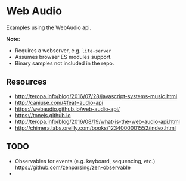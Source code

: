 # Web Audio

Examples using the WebAudio api.

**Note:**
- Requires a webserver, e.g. `lite-server`
- Assumes browser ES modules support.
- Binary samples not included in the repo.

## Resources

- http://teropa.info/blog/2016/07/28/javascript-systems-music.html
- http://caniuse.com/#feat=audio-api
- https://webaudio.github.io/web-audio-api/
- https://tonejs.github.io
- http://teropa.info/blog/2016/08/19/what-is-the-web-audio-api.html
- http://chimera.labs.oreilly.com/books/1234000001552/index.html


## TODO

- Observables for events (e.g. keyboard, sequencing, etc.) https://github.com/zenparsing/zen-observable
- 
